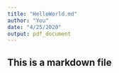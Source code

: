 ```yaml
---
title: "HelloWorld.md"
author: "You"
date: "4/25/2020"
output: pdf_document
---
```


## This is a markdown file
